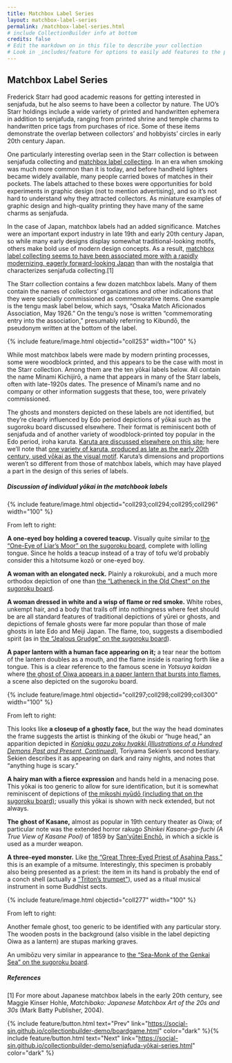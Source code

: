 ```yaml
---
title: Matchbox Label Series
layout: matchbox-label-series
permalink: /matchbox-label-series.html
# include CollectionBuilder info at bottom
credits: false
# Edit the markdown on in this file to describe your collection
# Look in _includes/feature for options to easily add features to the page
---
```


## Matchbox Label Series
Frederick Starr had good academic reasons for getting interested in senjafuda, but he also seems to have been a collector by nature. The UO’s Starr holdings include a wide variety of printed and handwritten ephemera in addition to senjafuda, ranging from printed shrine and temple charms to handwritten price tags from purchases of rice. Some of these items demonstrate the overlap between collectors’ and hobbyists’ circles in early 20th century Japan.

One particularly interesting overlap seen in the Starr collection is between senjafuda collecting and [matchbox label collecting](https://www.match.or.jp/english/index.html). In an era when smoking was much more common than it is today, and before handheld lighters became widely available, many people carried boxes of matches in their pockets. The labels attached to these boxes were opportunities for bold experiments in graphic design (not to mention advertising), and so it’s not hard to understand why they attracted collectors. As miniature examples of graphic design and high-quality printing they have many of the same charms as senjafuda.

In the case of Japan, matchbox labels had an added significance. Matches were an important export industry in late 19th and early 20th century Japan, so while many early designs display somewhat traditional-looking motifs, others make bold use of modern design concepts. As a result, [matchbox label collecting seems to have been associated more with a rapidly modernizing, eagerly forward-looking Japan](https://www.flickr.com/photos/maraid/sets/72157604922299315/) than with the nostalgia that characterizes senjafuda collecting.[1]

The Starr collection contains a few dozen matchbox labels. Many of them contain the names of collectors’ organizations and other indications that they were specially commissioned as commemorative items. One example is the tengu mask label below, which says, “Osaka Match Aficionados Association, May 1926.” On the tengu’s nose is written “commemorating entry into the association,” presumably referring to Kibundō, the pseudonym written at the bottom of the label.

{% include feature/image.html objectid="coll253" width="100" %}

While most matchbox labels were made by modern printing processes, some were woodblock printed, and this appears to be the case with most in the Starr collection. Among them are the ten yōkai labels below. All contain the name Minami Kichijirō, a name that appears in many of the Starr labels, often with late-1920s dates. The presence of Minami’s name and no company or other information suggests that these, too, were privately commissioned.

The ghosts and monsters depicted on these labels are not identified, but they’re clearly influenced by Edo period depictions of yōkai such as the sugoroku board discussed elsewhere. Their format is reminiscent both of senjafuda and of another variety of woodblock-printed toy popular in the Edo period, iroha karuta. [Karuta are discussed elsewhere on this site](https://social-sin.github.io/collectionbuilder-demo/collectors-and-tengu.html); here we’ll note that [one variety of karuta, produced as late as the early 20th century, used yōkai as the visual motif](https://edoflourishing.blogspot.com/2017/08/edo-yokai-karuta-game.html). Karuta’s dimensions and proportions weren’t so different from those of matchbox labels, which may have played a part in the design of this series of labels.

##### Discussion of individual yōkai in the matchbook labels

{% include feature/image.html objectid="coll293;coll294;coll295;coll296" width="100" %}

From left to right:

**A one-eyed boy holding a covered teacup.** Visually quite similar to [the “One-Eye of Liar’s Moor” on the sugoroku board](https://social-sin.github.io/collectionbuilder-demo/boardgame.html), complete with lolling tongue. Since he holds a teacup instead of a tray of tofu we’d probably consider this a hitotsume kozō or one-eyed boy.

**A woman with an elongated neck.** Plainly a rokurokubi, and a much more orthodox depiction of one than [the “Latheneck in the Old Chest” on the sugoroku board](https://social-sin.github.io/collectionbuilder-demo/boardgame.html).

**A woman dressed in white and a wisp of flame or red smoke.** White robes, unkempt hair, and a body that trails off into nothingness where feet should be are all standard features of traditional depictions of yūrei or ghosts, and depictions of female ghosts were far more popular than those of male ghosts in late Edo and Meiji Japan. The flame, too, suggests a disembodied spirit (as in [the “Jealous Grudge” on the sugoroku board](https://social-sin.github.io/collectionbuilder-demo/boardgame.html)).

**A paper lantern with a human face appearing on it;** a tear near the bottom of the lantern doubles as a mouth, and the flame inside is roaring forth like a tongue. This is a clear reference to the famous scene in *Yotsuya kaidan* where [the ghost of Oiwa appears in a paper lantern that bursts into flames](https://social-sin.github.io/collectionbuilder-demo/boardgame.html), a scene also depicted on the sugoroku board.

{% include feature/image.html objectid="coll297;coll298;coll299;coll300" width="100" %}

From left to right:

This looks like **a closeup of a ghostly face,** but the way the head dominates the frame suggests the artist is thinking of the ōkubi or “huge head,” an apparition depicted in [*Konjaku gazu zoku hyakki (Illustrations of a Hundred Demons Past and Present, Continued)*](https://en.wikipedia.org/wiki/Konjaku_Gazu_Zoku_Hyakki), Toriyama Sekien’s second bestiary. Sekien describes it as appearing on dark and rainy nights, and notes that “anything huge is scary.”

**A hairy man with a fierce expression** and hands held in a menacing pose. This yōkai is too generic to allow for sure identification, but it is somewhat reminiscent of depictions of [the mikoshi nyūdō (including that on the sugoroku board)](https://social-sin.github.io/collectionbuilder-demo/boardgame.html); usually this yōkai is shown with neck extended, but not always.

**The ghost of Kasane,** almost as popular in 19th century theater as Oiwa; of particular note was the extended horror rakugo *Shinkei Kasane-ga-fuchi (A True View of Kasane Pool)* of 1859 by [San’yūtei Enchō](https://en.wikipedia.org/wiki/San%27y%C5%ABtei_Ench%C5%8D), in which a sickle is used as a murder weapon.

**A three-eyed monster.** Like [the “Great Three-Eyed Priest of Asahina Pass,”](https://social-sin.github.io/collectionbuilder-demo/boardgame.html) this is an example of a mitsume. Interestingly, this specimen is probably also being presented as a priest: the item in its hand is probably the end of a conch shell (actually a ["Triton’s trumpet"](https://en.wikipedia.org/wiki/Charonia_tritonis)), used as a ritual musical instrument in some Buddhist sects.

{% include feature/image.html objectid="coll277" width="100" %}

From left to right:

Another female ghost, too generic to be identified with any particular story. The wooden posts in the background (also visible in the label depicting Oiwa as a lantern) are stupas marking graves.

An umibōzu very similar in appearance to [the “Sea-Monk of the Genkai Sea” on the sugoroku board](https://social-sin.github.io/collectionbuilder-demo/boardgame.html).

##### References
[1] For more about Japanese matchbox labels in the early 20th century, see Maggie Kinser Hohle, *Matchibako: Japanese Matchbox Art of the 20s and 30s* (Mark Batty Publisher, 2004).

{% include feature/button.html text="Prev" link="https://social-sin.github.io/collectionbuilder-demo/boardgame.html" color="dark" %}{% include feature/button.html text="Next" link="https://social-sin.github.io/collectionbuilder-demo/senjafuda-yōkai-series.html" color="dark" %}

<!-- {% if page.credits == true %}{% include cb/credits.html %}{% endif %} -->
